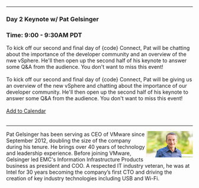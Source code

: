 <style>
  body {background-image:url('github-site-BG.png'); background-repeat: repeat-y; }
  .wrapper {margin-top:75px;}
  header {top:20px!important;
  .session-wrapper{border:1px solid #36373b; border-radius:5px; padding:20px; background-color:##D3D3D3;}
  
</style>
<hr/>

### **Day 2 Keynote w/ Pat Gelsinger**
### **Time: 9:00 - 9:30AM PDT**
<div class="session-wrapper">
To kick off our second and final day of {code} Connect, Pat will be chatting about the importance of the developer community and an overview of the nwe vSphere. He'll then open up the second half of his keynote to answer some Q&A from the audience. You don't want to miss this event! 
<br>
<br> 
To kick off our second and final day of {code} Connect, Pat will be giving us an overview of the new vSphere and chatting about the importance of our developer community. He'll then open up the second half of his keynote to answer some Q&A from the audience. You don't want to miss this event! 
<br> 
</div>
<br>
<a title="Add to Calendar" class="addeventatc" data-id="AN5220345" href="https://www.addevent.com/event/AN5220345" target="_blank" rel="nofollow">Add to Calendar</a>
	<script type="text/javascript" src="https://addevent.com/libs/atc/1.6.1/atc.min.js" async defer></script>
<br>
<br>
<hr/>
<img src="pat-gelsinger.jpg" alt="Pat Gelsinger" width="25%" align="right">
    
<p>Pat Gelsinger has been serving as CEO of VMware since September 2012, doubling the size of the company during his tenure. He brings over 40 years of technology and leadership experience. Before joining VMware, Gelsinger led EMC's Information Infrastructure Products business as president and COO. A respected IT industry veteran, he was at Intel for 30 years becoming the company’s first CTO and driving the creation of key industry technologies including USB and Wi-Fi.</p>
